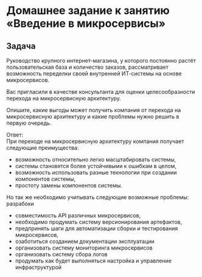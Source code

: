 # Домашнее задание к занятию «Введение в микросервисы»

## Задача

Руководство крупного интернет-магазина, у которого постоянно растёт пользовательская база и количество заказов, рассматривает возможность переделки своей внутренней   ИТ-системы на основе микросервисов. 

Вас пригласили в качестве консультанта для оценки целесообразности перехода на микросервисную архитектуру. 

Опишите, какие выгоды может получить компания от перехода на микросервисную архитектуру и какие проблемы нужно решить в первую очередь.

Ответ:  
При переходе на микросервисную архитектуру компания получает следующие преимущества:
* возможность относительно легко масштабировать системы, 
* системы становятся более устойчивыми к ошибкам в целом,
* возможность использовать разные технологии при создании компонентов системы,
* простоту замены компонентов системы.
  
Но так же необходимо учитывать следующие возможные проблемы:  
разрабоки  
* совместимость API различных микросервисов,
* необходимо продумать систему версионирования артефактов,
* предпринять шаги для автоматизации сборки и тестирования микросервисов,
* озаботиться созданием документации
эксплуатации  
* организовать систему мониторинга микросервисов
* организовать систему сбора логов
* продумать как будет выполняться настройка и управление инфраструктурой

